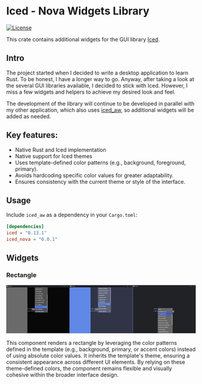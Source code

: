 # Iced - Nova Widgets Library

[![License](https://img.shields.io/crates/l/iced_aw.svg)](https://github.com/iced-rs/iced/blob/master/LICENSE)

This crate contains additional widgets for the GUI library [Iced](https://github.com/hecrj/iced).

## Intro

The project started when I decided to write a desktop application to learn Rust. To be honest, I have a longer way to
go. Anyway, after taking a look at the several GUI libraries available, I decided to stick with Iced. However, I miss a
few widgets and helpers to achieve my desired look and feel.

The development of the library will continue to be developed in parallel with my other application, which also
uses [iced_aw](https://github.com/iced-rs/iced_aw/), so additional widgets will be added as needed.

## Key features:

- Native Rust and Iced implementation
- Native support for Iced themes
- Uses template-defined color patterns (e.g., background, foreground, primary).
- Avoids hardcoding specific color values for greater adaptability.
- Ensures consistency with the current theme or style of the interface.

## Usage

Include `iced_aw` as a dependency in your `Cargo.toml`:

```toml
[dependencies]
iced = "0.13.1"
iced_nova = "0.0.1"
```

## Widgets

### Rectangle

![image info](images/widgets/rectangle.png)

This component renders a rectangle by leveraging the color patterns defined in the template (e.g., background, primary,
or accent colors) instead of using absolute color values. It inherits the template's theme, ensuring a consistent
appearance across different UI elements. By relying on these theme-defined colors, the component remains flexible and
visually cohesive within the broader interface design.